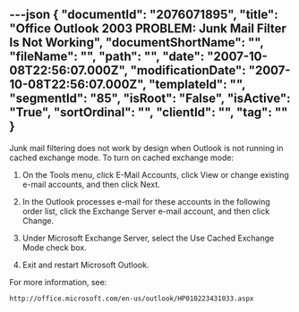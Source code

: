 ---json
{
  "documentId": "2076071895",
  "title": "Office Outlook 2003 PROBLEM: Junk Mail Filter Is Not Working",
  "documentShortName": "",
  "fileName": "",
  "path": "",
  "date": "2007-10-08T22:56:07.000Z",
  "modificationDate": "2007-10-08T22:56:07.000Z",
  "templateId": "",
  "segmentId": "85",
  "isRoot": "False",
  "isActive": "True",
  "sortOrdinal": "",
  "clientId": "",
  "tag": ""
}
---

Junk mail filtering does not work by design when Outlook is not running in cached exchange mode. To turn on cached exchange mode:

1. On the Tools menu, click E-Mail Accounts, click View or change existing e-mail accounts, and then click Next.

2. In the Outlook processes e-mail for these accounts in the following order list, click the Exchange Server e-mail account, and then click Change.

3. Under Microsoft Exchange Server, select the Use Cached Exchange Mode check box.

4. Exit and restart Microsoft Outlook.

For more information, see:

    http://office.microsoft.com/en-us/outlook/HP010223431033.aspx
